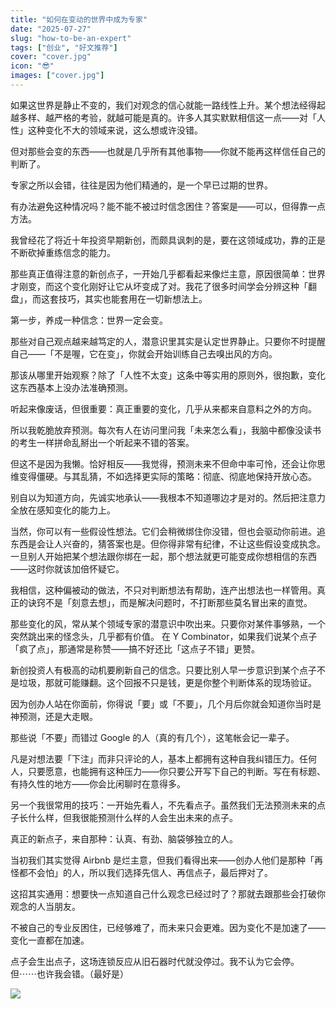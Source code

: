 ```yaml
---
title: "如何在变动的世界中成为专家"
date: "2025-07-27"
slug: "how-to-be-an-expert"
tags: ["创业", "好文推荐"]
cover: "cover.jpg"
icon: "😎"
images: ["cover.jpg"]
---
```

如果这世界是静止不变的，我们对观念的信心就能一路线性上升。某个想法经得起越多样、越严格的考验，就越可能是真的。许多人其实默默相信这一点——对「人性」这种变化不大的领域来说，这么想或许没错。



但对那些会变的东西——也就是几乎所有其他事物——你就不能再这样信任自己的判断了。



专家之所以会错，往往是因为他们精通的，是一个早已过期的世界。



有办法避免这种情况吗？能不能不被过时信念困住？答案是——可以，但得靠一点方法。



我曾经花了将近十年投资早期新创，而颇具讽刺的是，要在这领域成功，靠的正是不断砍掉重练信念的能力。



那些真正值得注意的新创点子，一开始几乎都看起来像烂主意，原因很简单：世界才刚变，而这个变化刚好让它从坏变成了对。我花了很多时间学会分辨这种「翻盘」，而这套技巧，其实也能套用在一切新想法上。



第一步，养成一种信念：世界一定会变。



那些对自己观点越来越笃定的人，潜意识里其实是认定世界静止。只要你不时提醒自己——「不是喔，它在变」，你就会开始训练自己去嗅出风的方向。



那该从哪里开始观察？除了「人性不太变」这条中等实用的原则外，很抱歉，变化这东西基本上没办法准确预测。



听起来像废话，但很重要：真正重要的变化，几乎从来都来自意料之外的方向。



所以我乾脆放弃预测。每次有人在访问里问我「未来怎么看」，我脑中都像没读书的考生一样拼命乱掰出一个听起来不错的答案。



但这不是因为我懒。恰好相反——我觉得，预测未来不但命中率可怜，还会让你思维变得僵硬。与其乱猜，不如选择更实际的策略：彻底、彻底地保持开放心态。



别自以为知道方向，先诚实地承认——我根本不知道哪边才是对的。然后把注意力全放在感知变化的能力上。



当然，你可以有一些假设性想法。它们会稍微绑住你没错，但也会驱动你前进。追东西是会让人兴奋的，猜答案也是。但你得非常有纪律，不让这些假设变成执念。
一旦别人开始把某个想法跟你绑在一起，那个想法就更可能变成你想相信的东西——这时你就该加倍怀疑它。



我相信，这种偏被动的做法，不只对判断想法有帮助，连产出想法也一样管用。真正的诀窍不是「刻意去想」，而是解决问题时，不打断那些莫名冒出来的直觉。



那些变化的风，常从某个领域专家的潜意识中吹出来。只要你对某件事够熟，一个突然跳出来的怪念头，几乎都有价值。
在 Y Combinator，如果我们说某个点子「疯了点」，那通常是称赞——搞不好还比「这点子不错」更赞。



新创投资人有极高的动机要刷新自己的信念。只要比别人早一步意识到某个点子不是垃圾，那就可能赚翻。这个回报不只是钱，更是你整个判断体系的现场验证。



因为创办人站在你面前，你得说「要」或「不要」，几个月后你就会知道你当时是神预测，还是大走眼。



那些说「不要」而错过 Google 的人（真的有几个），这笔帐会记一辈子。



凡是对想法要「下注」而非只评论的人，基本上都拥有这种自我纠错压力。任何人，只要愿意，也能拥有这种压力——你只要公开写下自己的判断。写在有标题、有持久性的地方——你会比闲聊时在意得多。



另一个我很常用的技巧：一开始先看人，不先看点子。虽然我们无法预测未来的点子长什么样，但我很能预测什么样的人会生出未来的点子。



真正的新点子，来自那种：认真、有劲、脑袋够独立的人。



当初我们其实觉得 Airbnb 是烂主意，但我们看得出来——创办人他们是那种「再怪都不会怕」的人，所以我们选择先信人、再信点子，最后押对了。



这招其实通用：想要快一点知道自己什么观念已经过时了？那就去跟那些会打破你观念的人当朋友。



不被自己的专业反困住，已经够难了，而未来只会更难。因为变化不是加速了——变化一直都在加速。



点子会生出点子，这场连锁反应从旧石器时代就没停过。我不认为它会停。
但⋯⋯也许我会错。（最好是）




![](https://prod-files-secure.s3.us-west-2.amazonaws.com/112d0858-5090-4d34-a606-b75eb8d65fd2/46476355-9cf3-4e99-9b7a-3531bc426380/1000202064.png?X-Amz-Algorithm=AWS4-HMAC-SHA256&X-Amz-Content-Sha256=UNSIGNED-PAYLOAD&X-Amz-Credential=ASIAZI2LB466XTJRZ3V5%2F20250902%2Fus-west-2%2Fs3%2Faws4_request&X-Amz-Date=20250902T073113Z&X-Amz-Expires=3600&X-Amz-Security-Token=IQoJb3JpZ2luX2VjEL%2F%2F%2F%2F%2F%2F%2F%2F%2F%2F%2FwEaCXVzLXdlc3QtMiJIMEYCIQDq8dRkVkRenW3kiueRUL6OoUaGWNZsk2mDpLTM6fr%2FNwIhAPWJbvmLLbiJ8tyn%2B%2F2Dd0lVIJjgpiQ85xLMk78pdEQYKv8DCCgQABoMNjM3NDIzMTgzODA1Igw0oi6kO30l4QA5JCcq3AP8W%2BzFoN%2Fc5AWv9315LTTSzpGL5alC4eGpNWCgl9B44VHMp0CNHLgQmt5cu%2BXjCFkPE3xtaXnOt9j%2BKuYghq9yRyrQC3qDptFLQGAYG%2FqHm4EVZh3O2oE0iyndej1ZicYOrWUHeqP7S0uQeTGOcI7HNq0VBj913YyvtEB2ThJLfxI5L5%2BjlGm9nUa4rxZtIF4KNBI6eXLUj4SdE%2FfjURBgniEchCvFqVjk%2FrlOJSskjbHXswxNG7fBZZ2YV90LdGMffWOXnDaV9r7qabJwHPJU2kF70iNjpPDiPKs%2FPr2iJmyaNU8vwJRC%2ByR0hELe4%2Fbx2s%2Fmh0IEoDALJPr%2Bu8U0Uq1%2FErd6yryqtFRqsojda3h6ivugLnt9biaQ2snWjZlukzyh%2F6yfzgc6X%2FcCmgmFreU1OD4tDpwvxzDXpOJ7L8aipKwFy0nHxJ0CyLDubthpdvhqchA3d9q2xIO2XADguTg64baqZ6q4IxaoTrnIRPp0DqAbu7Db%2FjGu25gncfZVKUo8a2yyFasF1%2BmYTZb1AzRzM7PciNnwoslTbH13bXFZc%2FZhbSEm4EdFG5QGeWsdy2SWyQGqeN%2Bo3CJ9N0Sa1L3afRGC1m5wN1iX9Uee69eBCH1IgX3G34cdjTCdrdrFBjqkAcexMY3OkLokFaiDhzg5UAaYjFE6u%2FueMhV89P1zsA5pvEkfJradQbRhncTFzbNIEM%2BbIuLRtyjBqye3qCu5x821hInie61yT0tk5KJDZs27hQ6fGMD2dS9yVePz2dN3nHl6xxM9vVRiKNihCO31Gu%2B1CFXmRSOgvusWY5WFfTsUJcLsozD62Br%2F%2FrDTeGq%2FfeT%2FUZNBnrjgRduy6lbSRh9lz70K&X-Amz-Signature=96d059b3fb5f6fa473f653355e42733e0fce00ebe54d7200e4fce59f225ac176&X-Amz-SignedHeaders=host&x-amz-checksum-mode=ENABLED&x-id=GetObject)

